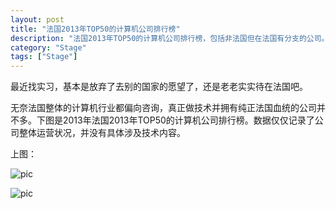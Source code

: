 ```yaml
---
layout: post
title: "法国2013年TOP50的计算机公司排行榜"
description: "法国2013年TOP50的计算机公司排行榜，包括非法国但在法国有分支的公司。"
category: "Stage"
tags: ["Stage"]
---
```


最近找实习，基本是放弃了去别的国家的愿望了，还是老老实实待在法国吧。

无奈法国整体的计算机行业都偏向咨询，真正做技术并拥有纯正法国血统的公司并不多。下图是2013年法国2013年TOP50的计算机公司排行榜。数据仅仅记录了公司整体运营状况，并没有具体涉及技术内容。

上图：

![pic](http://media-cache-ak0.pinimg.com/originals/9d/3b/be/9d3bbe0e842ed4f921e885053ded1599.jpg)

![pic](http://media-cache-cd0.pinimg.com/originals/f4/ab/26/f4ab2660ff9703d2ede909b8ababdc90.jpg)

